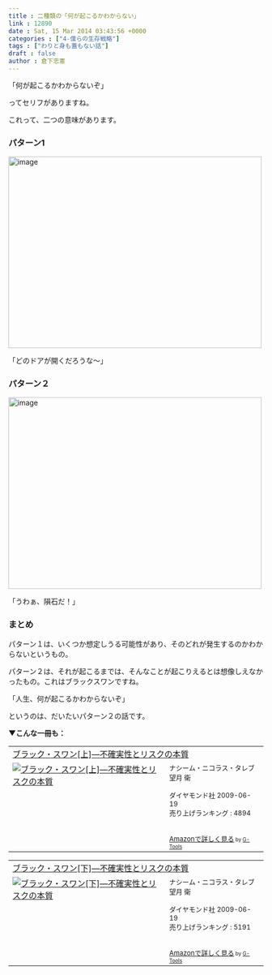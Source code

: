 ```yaml
---
title : 二種類の「何が起こるかわからない」
link : 12890
date : Sat, 15 Mar 2014 03:43:56 +0000
categories : ["4-僕らの生存戦略"]
tags : ["わりと身も蓋もない話"]
draft : false
author : 倉下忠憲
---
```


「何が起こるかわからないぞ」

ってセリフがありますね。

これって、二つの意味があります。

<H3>パターン1</H3>

<a href="https://rashita.net/blog/wp-content/uploads/2014/03/image.jpg"><img src="https://rashita.net/blog/wp-content/uploads/2014/03/image.jpg" alt="image" width="500" height="378" class="alignnone size-full wp-image-12891" /></a>

「どのドアが開くだろうな〜」

<H3>パターン２</H3>

<a href="https://rashita.net/blog/wp-content/uploads/2014/03/image1.jpg"><img src="https://rashita.net/blog/wp-content/uploads/2014/03/image1.jpg" alt="image" width="500" height="378" class="alignnone size-large wp-image-12892" /></a>

「うわぁ、隕石だ！」

<H3>まとめ</H3>

パターン１は、いくつか想定しうる可能性があり、そのどれが発生するのかわからないというもの。

パターン２は、それが起こるまでは、そんなことが起こりえるとは想像しえなかったもの。これはブラックスワンですね。

「人生、何が起こるかわからないぞ」

というのは、だいたいパターン２の話です。

<strong>▼こんな一冊も：</strong>

<table  border="0" cellpadding="5"><tr><td colspan="2"><a href="http://www.amazon.co.jp/%E3%83%96%E3%83%A9%E3%83%83%E3%82%AF%E3%83%BB%E3%82%B9%E3%83%AF%E3%83%B3-%E4%B8%8A-%E2%80%95%E4%B8%8D%E7%A2%BA%E5%AE%9F%E6%80%A7%E3%81%A8%E3%83%AA%E3%82%B9%E3%82%AF%E3%81%AE%E6%9C%AC%E8%B3%AA-%E3%83%8A%E3%82%B7%E3%83%BC%E3%83%A0%E3%83%BB%E3%83%8B%E3%82%B3%E3%83%A9%E3%82%B9%E3%83%BB%E3%82%BF%E3%83%AC%E3%83%96/dp/4478001251%3FSubscriptionId%3D15SMZCTB9V8NGR2TW082%26tag%3Drashita1000-22%26linkCode%3Dxm2%26camp%3D2025%26creative%3D165953%26creativeASIN%3D4478001251" target="_blank">ブラック・スワン[上]―不確実性とリスクの本質</a><img src="http://www.assoc-amazon.jp/e/ir?t=rashita1000-22&l=ur2&o=9" width="1" height="1" style="border: none;" alt="" /></td></tr><tr><td valign="top"><a href="http://www.amazon.co.jp/%E3%83%96%E3%83%A9%E3%83%83%E3%82%AF%E3%83%BB%E3%82%B9%E3%83%AF%E3%83%B3-%E4%B8%8A-%E2%80%95%E4%B8%8D%E7%A2%BA%E5%AE%9F%E6%80%A7%E3%81%A8%E3%83%AA%E3%82%B9%E3%82%AF%E3%81%AE%E6%9C%AC%E8%B3%AA-%E3%83%8A%E3%82%B7%E3%83%BC%E3%83%A0%E3%83%BB%E3%83%8B%E3%82%B3%E3%83%A9%E3%82%B9%E3%83%BB%E3%82%BF%E3%83%AC%E3%83%96/dp/4478001251%3FSubscriptionId%3D15SMZCTB9V8NGR2TW082%26tag%3Drashita1000-22%26linkCode%3Dxm2%26camp%3D2025%26creative%3D165953%26creativeASIN%3D4478001251" target="_blank"><img src="http://ecx.images-amazon.com/images/I/41snE5NgDHL._SL160_.jpg" border="0" alt="ブラック・スワン[上]―不確実性とリスクの本質" /></a></td><td valign="top"><font size="-1">ナシーム・ニコラス・タレブ 望月 衛 <br /><br />ダイヤモンド社  2009-06-19<br />売り上げランキング : 4894<br /><br /><br /><a href="http://www.amazon.co.jp/%E3%83%96%E3%83%A9%E3%83%83%E3%82%AF%E3%83%BB%E3%82%B9%E3%83%AF%E3%83%B3-%E4%B8%8A-%E2%80%95%E4%B8%8D%E7%A2%BA%E5%AE%9F%E6%80%A7%E3%81%A8%E3%83%AA%E3%82%B9%E3%82%AF%E3%81%AE%E6%9C%AC%E8%B3%AA-%E3%83%8A%E3%82%B7%E3%83%BC%E3%83%A0%E3%83%BB%E3%83%8B%E3%82%B3%E3%83%A9%E3%82%B9%E3%83%BB%E3%82%BF%E3%83%AC%E3%83%96/dp/4478001251%3FSubscriptionId%3D15SMZCTB9V8NGR2TW082%26tag%3Drashita1000-22%26linkCode%3Dxm2%26camp%3D2025%26creative%3D165953%26creativeASIN%3D4478001251" target="_blank">Amazonで詳しく見る</a></font><font size="-2"> by <a href="http://www.goodpic.com/mt/aws/index.html" >G-Tools</a></font></td></tr></table>

<table  border="0" cellpadding="5"><tr><td colspan="2"><a href="http://www.amazon.co.jp/%E3%83%96%E3%83%A9%E3%83%83%E3%82%AF%E3%83%BB%E3%82%B9%E3%83%AF%E3%83%B3-%E4%B8%8B-%E2%80%95%E4%B8%8D%E7%A2%BA%E5%AE%9F%E6%80%A7%E3%81%A8%E3%83%AA%E3%82%B9%E3%82%AF%E3%81%AE%E6%9C%AC%E8%B3%AA-%E3%83%8A%E3%82%B7%E3%83%BC%E3%83%A0%E3%83%BB%E3%83%8B%E3%82%B3%E3%83%A9%E3%82%B9%E3%83%BB%E3%82%BF%E3%83%AC%E3%83%96/dp/4478008884%3FSubscriptionId%3D15SMZCTB9V8NGR2TW082%26tag%3Drashita1000-22%26linkCode%3Dxm2%26camp%3D2025%26creative%3D165953%26creativeASIN%3D4478008884" target="_blank">ブラック・スワン[下]―不確実性とリスクの本質</a><img src="http://www.assoc-amazon.jp/e/ir?t=rashita1000-22&l=ur2&o=9" width="1" height="1" style="border: none;" alt="" /></td></tr><tr><td valign="top"><a href="http://www.amazon.co.jp/%E3%83%96%E3%83%A9%E3%83%83%E3%82%AF%E3%83%BB%E3%82%B9%E3%83%AF%E3%83%B3-%E4%B8%8B-%E2%80%95%E4%B8%8D%E7%A2%BA%E5%AE%9F%E6%80%A7%E3%81%A8%E3%83%AA%E3%82%B9%E3%82%AF%E3%81%AE%E6%9C%AC%E8%B3%AA-%E3%83%8A%E3%82%B7%E3%83%BC%E3%83%A0%E3%83%BB%E3%83%8B%E3%82%B3%E3%83%A9%E3%82%B9%E3%83%BB%E3%82%BF%E3%83%AC%E3%83%96/dp/4478008884%3FSubscriptionId%3D15SMZCTB9V8NGR2TW082%26tag%3Drashita1000-22%26linkCode%3Dxm2%26camp%3D2025%26creative%3D165953%26creativeASIN%3D4478008884" target="_blank"><img src="http://ecx.images-amazon.com/images/I/41wvOZMTryL._SL160_.jpg" border="0" alt="ブラック・スワン[下]―不確実性とリスクの本質" /></a></td><td valign="top"><font size="-1">ナシーム・ニコラス・タレブ 望月 衛 <br /><br />ダイヤモンド社  2009-06-19<br />売り上げランキング : 5191<br /><br /><br /><a href="http://www.amazon.co.jp/%E3%83%96%E3%83%A9%E3%83%83%E3%82%AF%E3%83%BB%E3%82%B9%E3%83%AF%E3%83%B3-%E4%B8%8B-%E2%80%95%E4%B8%8D%E7%A2%BA%E5%AE%9F%E6%80%A7%E3%81%A8%E3%83%AA%E3%82%B9%E3%82%AF%E3%81%AE%E6%9C%AC%E8%B3%AA-%E3%83%8A%E3%82%B7%E3%83%BC%E3%83%A0%E3%83%BB%E3%83%8B%E3%82%B3%E3%83%A9%E3%82%B9%E3%83%BB%E3%82%BF%E3%83%AC%E3%83%96/dp/4478008884%3FSubscriptionId%3D15SMZCTB9V8NGR2TW082%26tag%3Drashita1000-22%26linkCode%3Dxm2%26camp%3D2025%26creative%3D165953%26creativeASIN%3D4478008884" target="_blank">Amazonで詳しく見る</a></font><font size="-2"> by <a href="http://www.goodpic.com/mt/aws/index.html" >G-Tools</a></font></td></tr></table>




